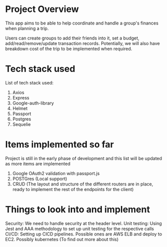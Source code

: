 # Project Overview

This app aims to be able to help coordinate and handle a group's finances when planning a trip.

Users can create groups to add their friends into it, set a budget, add/read/remove/update transaction records. 
Potentially, we will also have breakdown cost of the trip to be implemented when required.

# Tech stack used

List of tech stack used:
1) Axios
2) Express
3) Google-auth-library
4) Helmet
5) Passport
6) Postgres
7) Sequelie

# Items implemented so far

Project is still in the early phase of development and this list will be updated as more items are implemented

1) Google OAuth2 validation with passport.js
2) POSTGres (Local support)
3) CRUD (The layout and structure of the different routers are in place, ready to implement the rest of the endpoints for the client)

# Things to look into and implement 

Security: We need to handle security at the header level. 
Unit testing: Using Jest and AAA methodology to set up unit testing for the respective calls
CI/CD: Setting up CICD pipelines. Possible ones are AWS ELB and deploy to EC2. Possibly kubernetes (To find out more about this)
